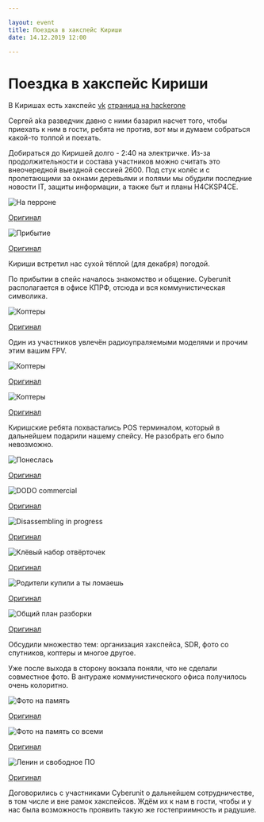 ```yaml
---

layout: event
title: Поездка в хакспейс Кириши
date: 14.12.2019 12:00

---
```


# Поездка в хакспейс Кириши

В Киришах есть хакспейс [vk](https://vk.com/cyberunit) [страница на hackerone](https://hackerone.com/cyberunit)

Сергей aka разведчик давно с ними базарил насчет того, чтобы приехать к ним в гости, ребята не против, вот мы и думаем собраться какой-то толпой и поехать.

Добираться до Киришей долго - 2:40 на электричке. Из-за продолжительности и состава участников можно считать это внеочередной выездной сессией 2600. Под стук колёс и с пролетающими за окнами деревьями и полями мы обудили последние новости IT, защиты информации, а также быт и планы H4CKSP4CE.

![На перроне](/static/img/kirishi/10_thumb.jpg)

[Оригинал](/static/img/kirishi/10.jpg)

![Прибытие](/static/img/kirishi/00_thumb.jpg)

[Оригинал](/static/img/kirishi/00.jpg)

Кириши встретил нас сухой тёплой (для декабря) погодой.

По прибытии в спейс началось знакомство и общение. Cyberunit располагается в офисе КПРФ, отсюда и вся коммунистическая символика. 

![Коптеры](/static/img/kirishi/13_thumb.jpg)

[Оригинал](/static/img/kirishi/13.jpg)

Один из участников увлечён радиоупраляемыми моделями и прочим этим вашим FPV.

![Коптеры](/static/img/kirishi/11_thumb.jpg)

[Оригинал](/static/img/kirishi/11.jpg)

![Коптеры](/static/img/kirishi/12_thumb.jpg)

[Оригинал](/static/img/kirishi/12.jpg)

Киришские ребята похвастались POS терминалом, который в дальнейшем подарили нашему спейсу.
Не разобрать его было невозможно.

![Понеслась](/static/img/kirishi/20_thumb.jpg)

[Оригинал](/static/img/kirishi/20.jpg)

![DODO commercial](/static/img/kirishi/30_thumb.jpg)

[Оригинал](/static/img/kirishi/30.jpg)

![Disassembling in progress](/static/img/kirishi/40_thumb.jpg)

[Оригинал](/static/img/kirishi/40.jpg)

![Клёвый набор отвёрточек](/static/img/kirishi/60_thumb.jpg)

[Оригинал](/static/img/kirishi/60.jpg)

![Родители купили а ты ломаешь](/static/img/kirishi/70_thumb.jpg)

[Оригинал](/static/img/kirishi/70.jpg)

![Общий план разборки](/static/img/kirishi/90_thumb.jpg)

[Оригинал](/static/img/kirishi/90.jpg)

Обсудили множество тем: организация хакспейса, SDR, фото со спутников, коптеры и многое другое.

Уже после выхода в сторону вокзала поняли, что не сделали совместное фото. В антураже коммунистического офиса получилось очень колоритно.

![Фото на память](/static/img/kirishi/100_thumb.jpg)

[Оригинал](/static/img/kirishi/100.jpg)

![Фото на память со всеми](/static/img/kirishi/110_thumb.jpg)

[Оригинал](/static/img/kirishi/110.jpg)

![Ленин и свободное ПО](/static/img/kirishi/120_thumb.jpg)

[Оригинал](/static/img/kirishi/120.jpg)

Договорились с участниками Cyberunit о дальнейшем сотрудничестве, в том числе и вне рамок хакспейсов. Ждём их к нам в гости, чтобы и у нас была возможность проявить такую же гостеприимность и радушие.

